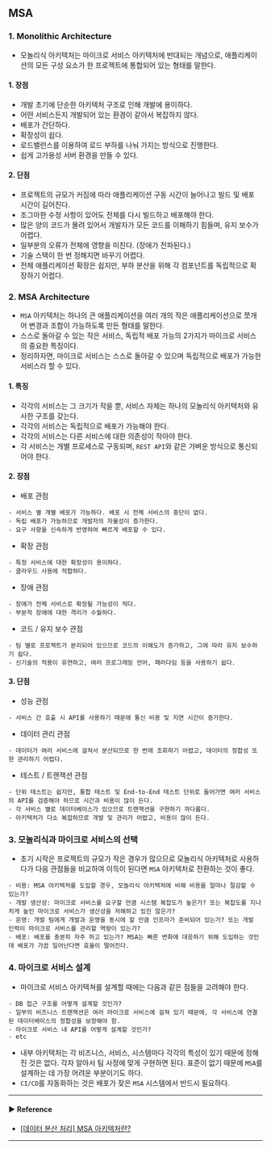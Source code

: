 ## MSA 
### 1. Monolithic Architecture
- 모놀리식 아키텍처는 마이크로 서비스 아키텍처에 반대되는 개념으로, 애플리케이션의 모든 구성 요소가 한 프로젝트에 통합되어 있는 형태를 말한다.

#### 1. 장점
- 개발 초기에 단순한 아키텍처 구조로 인해 개발에 용이하다.
- 어떤 서비스든지 개발되어 있는 환경이 같아서 복잡하지 않다.
- 배포가 간단하다.
- 확장성이 쉽다.
- 로드밸런스를 이용하여 로드 부하를 나눠 가지는 방식으로 진행한다.
- 쉽게 고가용성 서버 환경을 만들 수 있다.

#### 2. 단점
- 프로젝트의 규모가 커짐에 따라 애플리케이션 구동 시간이 늘어나고 빌드 및 배포 시간이 길어진다.
- 조그마한 수정 사항이 있어도 전체를 다시 빌드하고 배포해야 한다.
- 많은 양의 코드가 몰려 있어서 개발자가 모든 코드를 이해하기 힘들며, 유지 보수가 어렵다.
- 일부분의 오류가 전체에 영향을 미친다. (장애가 전파된다.)
- 기술 스택이 한 번 정해지면 바꾸기 어렵다.
- 전체 애플리케이션 확장은 쉽지만, 부하 분산을 위해 각 컴포넌트를 독립적으로 확장하기 어렵다.

### 2. MSA Architecture
- `MSA` 아키텍처는 하나의 큰 애플리케이션을 여러 개의 작은 애플리케이션으로 쪼개어 변경과 조합이 가능하도록 만든 형태를 말한다. 
- 스스로 돌아갈 수 있는 작은 서비스, 독립적 배포 가능의 2가지가 마이크로 서비스의 중요한 특징이다. 
- 정리하자면, 마이크로 서비스는 스스로 돌아갈 수 있으며 독립적으로 배포가 가능한 서비스라 할 수 있다.

#### 1. 특징
- 각각의 서비스는 그 크기가 작을 뿐, 서비스 자체는 하나의 모놀리식 아키텍처와 유사한 구조를 갖는다.
- 각각의 서비스는 독립적으로 배포가 가능해야 한다.
- 각각의 서비스는 다른 서비스에 대한 의존성이 작아야 한다.
- 각 서비스는 개별 프로세스로 구동되며, `REST API`와 같은 가벼운 방식으로 통신되어야 한다.

#### 2. 장점
- 배포 관점
~~~
- 서비스 별 개별 배포가 가능하다. 배포 시 전체 서비스의 중단이 없다.
- 독립 배포가 가능하므로 개발자의 자율성이 증가한다. 
- 요구 사항을 신속하게 반영하여 빠르게 배포할 수 있다.
~~~

- 확장 관점
~~~
- 특정 서비스에 대한 확장성이 용이하다.
- 클라우드 사용에 적합하다.
~~~

- 장애 관점
~~~
- 장애가 전체 서비스로 확장될 가능성이 적다.
- 부분적 장애에 대한 격리가 수월하다.
~~~

- 코드 / 유지 보수 관점
~~~
- 팀 별로 프로젝트가 분리되어 있으므로 코드의 이해도가 증가하고, 그에 따라 유지 보수하기 쉽다.
- 신기술의 적용이 유연하고, 여러 프로그래밍 언어, 패러다임 등을 사용하기 쉽다.
~~~

#### 3. 단점
- 성능 관점
~~~
- 서비스 간 호출 시 API를 사용하기 때문에 통신 비용 및 지연 시간이 증가한다.
~~~

- 데이터 관리 관점
~~~
- 데이터가 여러 서비스에 걸쳐서 분산되므로 한 번에 조회하기 어렵고, 데이터의 정합성 또한 관리하기 어렵다.
~~~

- 테스트 / 트랜잭션 관점
~~~ 
- 단위 테스트는 쉽지만, 통합 테스트 및 End-to-End 테스트 단위로 들어가면 여러 서비스의 API를 검증해야 하므로 시간과 비용이 많이 든다.
- 각 서비스 별로 데이터베이스가 있으므로 트랜잭션을 구현하기 까다롭다.
- 아키텍처가 다소 복잡하므로 개발 및 관리가 어렵고, 비용이 많이 든다.
~~~

### 3. 모놀리식과 마이크로 서비스의 선택
- 초기 시작은 프로젝트의 규모가 작은 경우가 많으므로 모놀리식 아키텍처로 사용하다가 다음 관점들을 비교하여 이득이 된다면 `MSA` 아키텍처로 전환하는 것이 좋다.
~~~
- 비용: MSA 아키텍처를 도입할 경우, 모놀리식 아키텍처에 비해 비용을 얼마나 절감할 수 있는가?
- 개발 생산성: 마이크로 서비스를 요구할 만큼 시스템 복잡도가 높은가? 또는 복잡도를 지나치게 높인 마이크로 서비스가 생산성을 저해하고 있진 않은가?
- 운영: 개발 팀에게 개발과 운영을 동시에 할 만큼 인프라가 준비되어 있는가? 또는 개발 인력이 마이크로 서비스를 관리할 역량이 있는가?
- 배포: 배포를 충분히 자주 하고 있는가? MSA는 빠른 변화에 대응하기 위해 도입하는 것인데 배포가 가끔 일어난다면 효율이 떨어진다.
~~~

### 4. 마이크로 서비스 설계
- 마이크로 서비스 아키텍쳐를 설계할 때에는 다음과 같은 점들을 고려해야 한다.
~~~ 
- DB 접근 구조를 어떻게 설계할 것인가?
- 일부의 비즈니스 트랜잭션은 여러 마이크로 서비스에 걸쳐 있기 때문에, 각 서비스에 연결된 데이터베이스의 정합성을 보장해야 함.
- 마이크로 서비스 내 API를 어떻게 설계할 것인가?
- etc
~~~

- 내부 아키텍처는 각 비즈니스, 서비스, 시스템마다 각각의 특성이 있기 때문에 정해진 것은 없다. 각자 알아서 팀 사정에 맞게 구현하면 된다. 표준이 없기 때문에 `MSA`를 설계하는 데 가장 어려운 부분이기도 하다.
- `CI/CD`를 자동화하는 것은 배포가 잦은 `MSA` 시스템에서 반드시 필요하다.

---
#### ▶ Reference
- [[데이터 분산 처리] MSA 아키텍처란?](https://steady-coding.tistory.com/595)
---